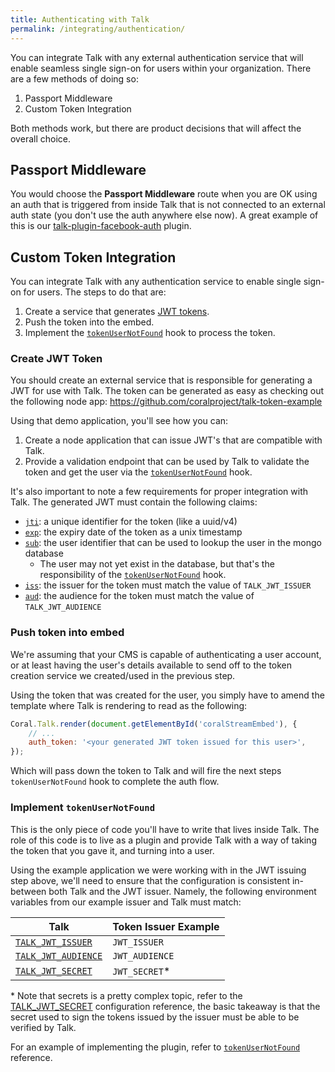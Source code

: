 ```yaml
---
title: Authenticating with Talk
permalink: /integrating/authentication/
---
```


You can integrate Talk with any external authentication service that will enable
seamless single sign-on for users within your organization. There are a few
methods of doing so:

1. Passport Middleware
2. Custom Token Integration

Both methods work, but there are product decisions that will affect the overall
choice.

## Passport Middleware

You would choose the **Passport Middleware** route when you are OK using an auth
that is triggered from inside Talk that is not connected to an external auth
state (you don't use the auth anywhere else now). A great example of this is our
[talk-plugin-facebook-auth](/talk/plugin/talk-plugin-facebook-auth/) plugin.

## Custom Token Integration 

You can integrate Talk with any authentication service to enable single sign-on
for users. The steps to do that are:

1. Create a service that generates [JWT tokens](https://jwt.io/introduction/).
2. Push the token into the embed.
3. Implement the [`tokenUserNotFound`](#implement-tokenusernotfound) hook to
   process the token.

### Create JWT Token

You should create an external service that is responsible for generating a JWT
for use with Talk. The token can be generated as easy as checking out the
following node app: https://github.com/coralproject/talk-token-example

Using that demo application, you'll see how you can:

1. Create a node application that can issue JWT's that are compatible with Talk.
2. Provide a validation endpoint that can be used by Talk to validate the token
   and get the user via the [`tokenUserNotFound`](#implement-tokenusernotfound)
   hook.

It's also important to note a few requirements for proper integration with Talk.
The generated JWT must contain the following claims:

- [`jti`](https://tools.ietf.org/html/rfc7519#section-4.1.7): a unique identifier for the token (like a uuid/v4)
- [`exp`](https://tools.ietf.org/html/rfc7519#section-4.1.4): the expiry date of the token as a unix timestamp
- [`sub`](https://tools.ietf.org/html/rfc7519#section-4.1.2): the user identifier that can be used to lookup the user in the mongo
  database
  - The user may not yet exist in the database, but that's the responsibility
    of the [`tokenUserNotFound`](#implement-tokenusernotfound) hook.
- [`iss`](https://tools.ietf.org/html/rfc7519#section-4.1.1): the issuer for the token must match the value of `TALK_JWT_ISSUER`
- [`aud`](https://tools.ietf.org/html/rfc7519#section-4.1.3): the audience for the token must match the value of `TALK_JWT_AUDIENCE`

### Push token into embed

We're assuming that your CMS is capable of authenticating a user account, or 
at least having the user's details available to send off to the token creation
service we created/used in the previous step.

Using the token that was created for the user, you simply have to amend the
template where Talk is rendering to read as the following:

```js
Coral.Talk.render(document.getElementById('coralStreamEmbed'), {
    // ...
    auth_token: '<your generated JWT token issued for this user>',
});
```

Which will pass down the token to Talk and will fire the next steps
`tokenUserNotFound` hook to complete the auth flow.

### Implement `tokenUserNotFound`

This is the only piece of code you'll have to write that lives inside Talk. 
The role of this code is to live as a plugin and provide Talk with a way of
taking the token that you gave it, and turning into a user.

Using the example application we were working with in the JWT issuing step
above, we'll need to ensure that the configuration is consistent in-between both
Talk and the JWT issuer. Namely, the following environment variables from our
example issuer and Talk must match:

| Talk | Token Issuer Example |
|------|----------------------|
|[`TALK_JWT_ISSUER`](/talk/advanced-configuration/#talk-jwt-issuer)|`JWT_ISSUER`|
|[`TALK_JWT_AUDIENCE`](/talk/advanced-configuration/#talk-jwt-audience)|`JWT_AUDIENCE`|
|[`TALK_JWT_SECRET`](/talk/advanced-configuration/#talk-jwt-secret)|`JWT_SECRET`*|

\* Note that secrets is a pretty complex topic, refer to the
[TALK_JWT_SECRET](/talk/advanced-configuration/#talk-jwt-secret) configuration
reference, the basic takeaway is that the secret used to sign the tokens issued
by the issuer must be able to be verified by Talk.

For an example of implementing the plugin, refer to [`tokenUserNotFound`](/talk/api/server/#tokenusernotfound)
reference.
